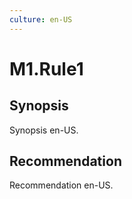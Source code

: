 ```yaml
---
culture: en-US
---
```


# M1.Rule1

## Synopsis

Synopsis en-US.

## Recommendation

Recommendation en-US.
